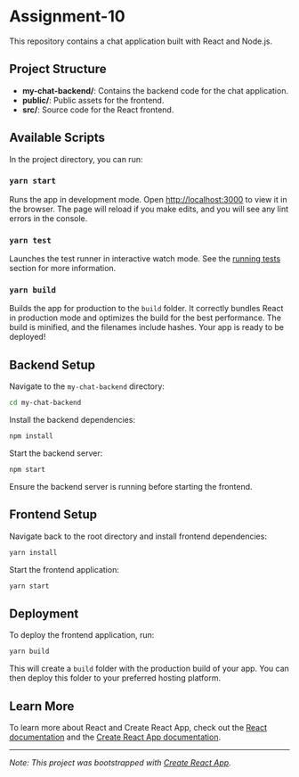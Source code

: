 # Assignment-10

This repository contains a chat application built with React and Node.js.

## Project Structure

- **my-chat-backend/**: Contains the backend code for the chat application.
- **public/**: Public assets for the frontend.
- **src/**: Source code for the React frontend.

## Available Scripts

In the project directory, you can run:

### `yarn start`

Runs the app in development mode. Open [http://localhost:3000](http://localhost:3000) to view it in the browser. The page will reload if you make edits, and you will see any lint errors in the console.

### `yarn test`

Launches the test runner in interactive watch mode. See the [running tests](https://facebook.github.io/create-react-app/docs/running-tests) section for more information.

### `yarn build`

Builds the app for production to the `build` folder. It correctly bundles React in production mode and optimizes the build for the best performance. The build is minified, and the filenames include hashes. Your app is ready to be deployed!

## Backend Setup

Navigate to the `my-chat-backend` directory:

```bash
cd my-chat-backend
```

Install the backend dependencies:

```bash
npm install
```

Start the backend server:

```bash
npm start
```

Ensure the backend server is running before starting the frontend.

## Frontend Setup

Navigate back to the root directory and install frontend dependencies:

```bash
yarn install
```

Start the frontend application:

```bash
yarn start
```

## Deployment

To deploy the frontend application, run:

```bash
yarn build
```

This will create a `build` folder with the production build of your app. You can then deploy this folder to your preferred hosting platform.

## Learn More

To learn more about React and Create React App, check out the [React documentation](https://reactjs.org/) and the [Create React App documentation](https://facebook.github.io/create-react-app/docs/getting-started).

---

*Note: This project was bootstrapped with [Create React App](https://github.com/facebook/create-react-app).*
